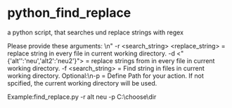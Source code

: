 # python_find_replace
a python script, that searches und replace strings with regex

Please provide these arguments: \n"
-r <search_string> <replace_string> = replace string in every file in current working directory.
-d <"{\'alt'':\'neu\',\'alt2\':\'neu2\'}"> = replace strings from <DICT> in every file in current working directory.
-f <search_string> = Find string in files in current working directory.
Optional:\n-p <PATH> = Define Path for your action. If not spcified, the current working directory will be used.

Example:find_replace.py -r alt neu -p C:\choose\dir
